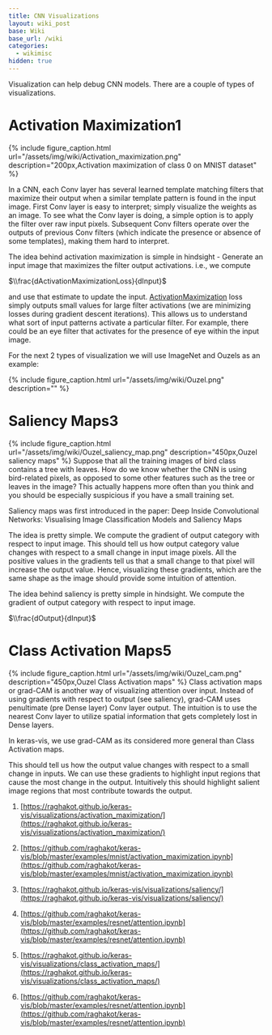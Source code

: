 ```yaml
---
title: CNN Visualizations
layout: wiki_post
base: Wiki
base_url: /wiki
categories:
  - wikimisc
hidden: true
---
```


Visualization can help debug CNN models. There are a couple of types of visualizations.

Activation Maximization1
==========================

{% include figure_caption.html url="/assets/img/wiki/Activation_maximization.png" description="200px,Activation maximization of class 0 on MNIST dataset" %}

In a CNN, each Conv layer has several learned template matching filters that maximize their output when a similar template pattern is found in the input image. First Conv layer is easy to interpret; simply visualize the weights as an image. To see what the Conv layer is doing, a simple option is to apply the filter over raw input pixels. Subsequent Conv filters operate over the outputs of previous Conv filters (which indicate the presence or absence of some templates), making them hard to interpret.

The idea behind activation maximization is simple in hindsight - Generate an input image that maximizes the filter output activations. i.e., we compute

$\\frac{dActivationMaximizationLoss}{dInput}$

and use that estimate to update the input. [ActivationMaximization](https://raghakot.github.io/keras-vis/vis.losses/#activationmaximization) loss simply outputs small values for large filter activations (we are minimizing losses during gradient descent iterations). This allows us to understand what sort of input patterns activate a particular filter. For example, there could be an eye filter that activates for the presence of eye within the input image.

For the next 2 types of visualization we will use ImageNet and Ouzels as an example:

{% include figure_caption.html url="/assets/img/wiki/Ouzel.png" description="" %}

Saliency Maps3
================

{% include figure_caption.html url="/assets/img/wiki/Ouzel_saliency_map.png" description="450px,Ouzel saliency maps" %} Suppose that all the training images of bird class contains a tree with leaves. How do we know whether the CNN is using bird-related pixels, as opposed to some other features such as the tree or leaves in the image? This actually happens more often than you think and you should be especially suspicious if you have a small training set.

Saliency maps was first introduced in the paper: Deep Inside Convolutional Networks: Visualising Image Classification Models and Saliency Maps

The idea is pretty simple. We compute the gradient of output category with respect to input image. This should tell us how output category value changes with respect to a small change in input image pixels. All the positive values in the gradients tell us that a small change to that pixel will increase the output value. Hence, visualizing these gradients, which are the same shape as the image should provide some intuition of attention.

The idea behind saliency is pretty simple in hindsight. We compute the gradient of output category with respect to input image.

$\\frac{dOutput}{dInput}$

Class Activation Maps5
========================

{% include figure_caption.html url="/assets/img/wiki/Ouzel_cam.png" description="450px,Ouzel Class Activation maps" %} Class activation maps or grad-CAM is another way of visualizing attention over input. Instead of using gradients with respect to output (see saliency), grad-CAM uses penultimate (pre Dense layer) Conv layer output. The intuition is to use the nearest Conv layer to utilize spatial information that gets completely lost in Dense layers.

In keras-vis, we use grad-CAM as its considered more general than Class Activation maps.

This should tell us how the output value changes with respect to a small change in inputs. We can use these gradients to highlight input regions that cause the most change in the output. Intuitively this should highlight salient image regions that most contribute towards the output.

1. [https://raghakot.github.io/keras-vis/visualizations/activation_maximization/](https://raghakot.github.io/keras-vis/visualizations/activation_maximization/)

2. [https://github.com/raghakot/keras-vis/blob/master/examples/mnist/activation_maximization.ipynb](https://github.com/raghakot/keras-vis/blob/master/examples/mnist/activation_maximization.ipynb)

3. [https://raghakot.github.io/keras-vis/visualizations/saliency/](https://raghakot.github.io/keras-vis/visualizations/saliency/)

4. [https://github.com/raghakot/keras-vis/blob/master/examples/resnet/attention.ipynb](https://github.com/raghakot/keras-vis/blob/master/examples/resnet/attention.ipynb)

5. [https://raghakot.github.io/keras-vis/visualizations/class_activation_maps/](https://raghakot.github.io/keras-vis/visualizations/class_activation_maps/)

6. [https://github.com/raghakot/keras-vis/blob/master/examples/resnet/attention.ipynb](https://github.com/raghakot/keras-vis/blob/master/examples/resnet/attention.ipynb)
